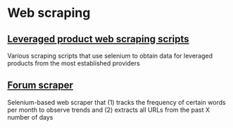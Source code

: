 # Web scraping

## [Leveraged product web scraping scripts](/leveraged_product_scrapers)

Various scraping scripts that use selenium to obtain data for leveraged products from the most established providers

## [Forum scraper](/forum_scraper)

Selenium-based web scraper that (1) tracks the frequency of certain words per month to observe trends and (2) extracts all URLs from the past X number of days
